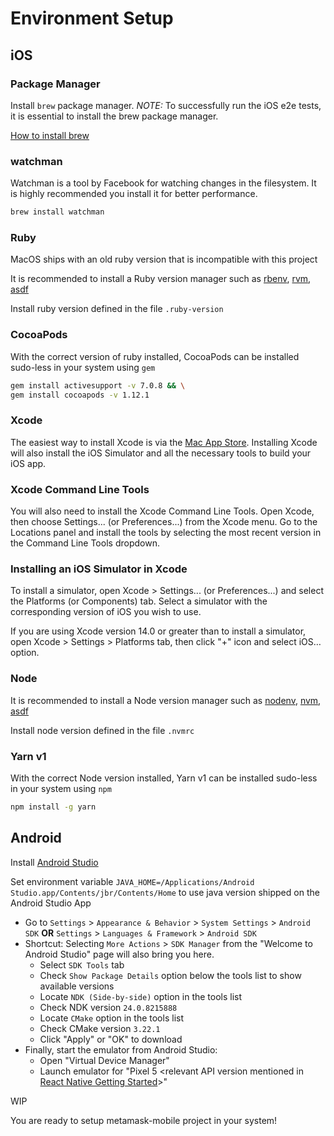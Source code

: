 # Environment Setup

## iOS

### Package Manager

Install `brew` package manager. 
_NOTE:_ To successfully run the iOS e2e tests, it is essential to install the brew package manager.  

[How to install brew](https://brew.sh/#install)


### watchman

Watchman is a tool by Facebook for watching changes in the filesystem. It is highly recommended you install it for better performance.

```bash
brew install watchman
```

### Ruby

MacOS ships with an old ruby version that is incompatible with this project

It is recommended to install a Ruby version manager such as [rbenv](https://github.com/rbenv/rbenv?tab=readme-ov-file#installation), [rvm](https://github.com/rvm/rvm?tab=readme-ov-file#installing-rvm), [asdf](https://asdf-vm.com/guide/getting-started.html#_3-install-asdf)

Install ruby version defined in the file `.ruby-version`

### CocoaPods

With the correct version of ruby installed, CocoaPods can be installed sudo-less in your system using `gem`
```bash
gem install activesupport -v 7.0.8 && \
gem install cocoapods -v 1.12.1
```

### Xcode

The easiest way to install Xcode is via the [Mac App Store](https://itunes.apple.com/us/app/xcode/id497799835?mt=12). Installing Xcode will also install the iOS Simulator and all the necessary tools to build your iOS app.

### Xcode Command Line Tools

You will also need to install the Xcode Command Line Tools. Open Xcode, then choose Settings... (or Preferences...) from the Xcode menu. Go to the Locations panel and install the tools by selecting the most recent version in the Command Line Tools dropdown.

### Installing an iOS Simulator in Xcode

To install a simulator, open Xcode > Settings... (or Preferences...) and select the Platforms (or Components) tab. Select a simulator with the corresponding version of iOS you wish to use.

If you are using Xcode version 14.0 or greater than to install a simulator, open Xcode > Settings > Platforms tab, then click "+" icon and select iOS… option.

### Node

It is recommended to install a Node version manager such as [nodenv](https://github.com/nodenv/nodenv?tab=readme-ov-file#installation), [nvm](https://github.com/nvm-sh/nvm?tab=readme-ov-file#installing-and-updating), [asdf](https://asdf-vm.com/guide/getting-started.html#_3-install-asdf)

Install node version defined in the file `.nvmrc`

### Yarn v1

With the correct Node version installed, Yarn v1 can be installed sudo-less in your system using `npm`
```bash
npm install -g yarn
```

## Android

Install [Android Studio](https://developer.android.com/studio)

Set environment variable `JAVA_HOME=/Applications/Android Studio.app/Contents/jbr/Contents/Home` to use java version shipped on the Android Studio App 

   
   - Go to `Settings` > `Appearance & Behavior` > `System Settings` > `Android SDK` **OR** `Settings` > `Languages & Framework` > `Android SDK`
   - Shortcut: Selecting `More Actions` > `SDK Manager` from the "Welcome to Android Studio" page will also bring you here.
     - Select `SDK Tools` tab
     - Check `Show Package Details` option below the tools list to show available versions
     - Locate `NDK (Side-by-side)` option in the tools list
     - Check NDK version `24.0.8215888`
     - Locate `CMake` option in the tools list
     - Check CMake version `3.22.1`
     - Click "Apply" or "OK" to download
   - Finally, start the emulator from Android Studio:
     - Open "Virtual Device Manager"
     - Launch emulator for "Pixel 5 <relevant API version mentioned in [React Native Getting Started](https://reactnative.dev/docs/environment-setup#installing-dependencies)>"

WIP

You are ready to setup metamask-mobile project in your system!

